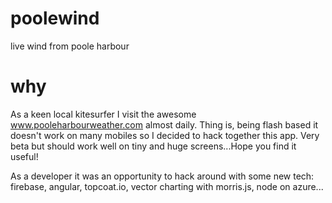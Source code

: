 poolewind
=========

live wind from poole harbour

why
===

As a keen local kitesurfer I visit the awesome www.pooleharbourweather.com almost daily. Thing is, being flash based it doesn't work on many mobiles so I decided to hack together this app. Very beta but should work well on tiny and huge screens...Hope you find it useful! 

As a developer it was an opportunity to hack around with some new tech: firebase, angular, topcoat.io, vector charting with morris.js, node on azure...

